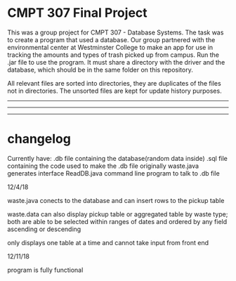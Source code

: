# CMPT 307 Final Project
This was a group project for CMPT 307 - Database Systems. The task was to create a program that used a database. Our group partnered with the environmental center at Westminster College to make an app for use in tracking the amounts and types of trash picked up from campus. Run the .jar file to use the program. It must share a directory with the driver and the database, which should be in the same folder on this repository.

All relevant files are sorted into directories, they are duplicates of the files not in directories. The unsorted files are kept for update history purposes.


---
---
---


# changelog

Currently have: 
  .db file containing the database(random data inside)
  .sql file containing the code used to make the .db file originally
  waste.java generates interface
  ReadDB.java command line program to talk to .db file
  
  
12/4/18
  
  waste.java conects to the database and can insert rows to the pickup table
  
  waste.data can also display pickup table or aggregated table by waste type;
  both are able to be selected within ranges of dates and ordered by any field ascending or descending
    
  only displays one table at a time and cannot take input from front end
  
  
12/11/18

  program is fully functional
